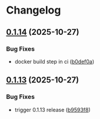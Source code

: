 # Changelog

## [0.1.14](https://github.com/onyxia-datalab/onyxia-backend/compare/v0.1.13...v0.1.14) (2025-10-27)


### Bug Fixes

* docker build step in ci ([b0def0a](https://github.com/onyxia-datalab/onyxia-backend/commit/b0def0ad983789be3bd5de33cf5aae29e17252fd))

## [0.1.13](https://github.com/onyxia-datalab/onyxia-backend/compare/v0.1.12...v0.1.13) (2025-10-27)


### Bug Fixes

* trigger 0.1.13 release ([b9593f8](https://github.com/onyxia-datalab/onyxia-backend/commit/b9593f85b4d1805c4ac95a93db508f139b8cab19))

